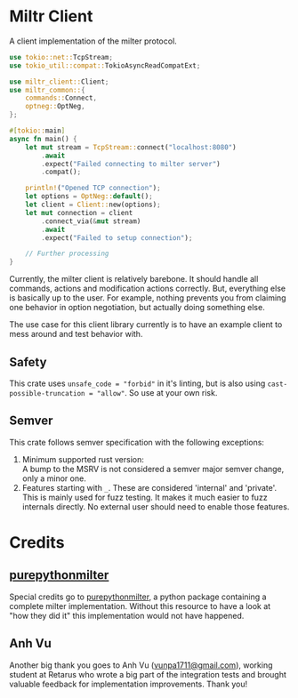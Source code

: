 # Miltr Client

A client implementation of the milter protocol.

```rust no_run
use tokio::net::TcpStream;
use tokio_util::compat::TokioAsyncReadCompatExt;

use miltr_client::Client;
use miltr_common::{
    commands::Connect,
    optneg::OptNeg,
};

#[tokio::main]
async fn main() {
    let mut stream = TcpStream::connect("localhost:8080")
        .await
        .expect("Failed connecting to milter server")
        .compat();

    println!("Opened TCP connection");
    let options = OptNeg::default();
    let client = Client::new(options);
    let mut connection = client
        .connect_via(&mut stream)
        .await
        .expect("Failed to setup connection");

    // Further processing
}
```

Currently, the milter client is relatively barebone. It should handle all
commands, actions and modification actions correctly. But, everything else is
basically up to the user. For example, nothing prevents you from claiming one
behavior in option negotiation, but actually doing something else.

The use case for this client library currently is to have an example client to
mess around and test behavior with.

## Safety
This crate uses `unsafe_code = "forbid"` in it's linting, but is also using
`cast-possible-truncation = "allow"`. So use at your own risk.

## Semver
This crate follows semver specification with the following exceptions:

1. Minimum supported rust version: \
   A bump to the MSRV is not considered a semver major semver change, only a minor one.
2. Features starting with `_`. These are considered 'internal' and 'private'. This
   is mainly used for fuzz testing. It makes it much easier to fuzz internals directly.
   No external user should need to enable those features.


# Credits

## [purepythonmilter](https://github.com/gertvdijk/purepythonmilter/tree/develop)
Special credits go to [purepythonmilter](https://github.com/gertvdijk/purepythonmilter/tree/develop),
a python package containing a complete milter implementation. Without this resource to have a look
at "how they did it" this implementation would not have happened.

## Anh Vu
Another big thank you goes to Anh Vu (<vunpa1711@gmail.com>), working student at Retarus who wrote a big
part of the integration tests and brought valuable feedback for implementation improvements. Thank you!
